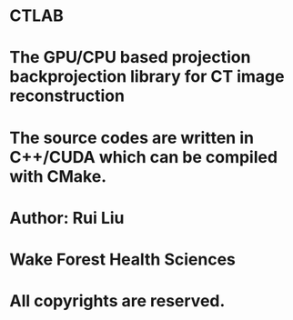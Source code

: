 # CTLAB
# The GPU/CPU based projection backprojection library for CT image reconstruction
# The source codes are written in C++/CUDA which can be compiled with CMake.
# Author: Rui Liu
# Wake Forest Health Sciences 
# All copyrights are reserved.
